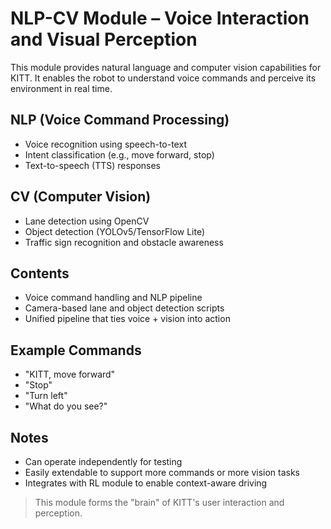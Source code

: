 # NLP-CV Module – Voice Interaction and Visual Perception

This module provides natural language and computer vision capabilities for KITT. It enables the robot to understand voice commands and perceive its environment in real time.

## NLP (Voice Command Processing)

- Voice recognition using speech-to-text
- Intent classification (e.g., move forward, stop)
- Text-to-speech (TTS) responses

## CV (Computer Vision)

- Lane detection using OpenCV
- Object detection (YOLOv5/TensorFlow Lite)
- Traffic sign recognition and obstacle awareness

## Contents

- Voice command handling and NLP pipeline
- Camera-based lane and object detection scripts
- Unified pipeline that ties voice + vision into action

## Example Commands

* "KITT, move forward"
* "Stop"
* "Turn left"
* "What do you see?"

## Notes

* Can operate independently for testing
* Easily extendable to support more commands or more vision tasks
* Integrates with RL module to enable context-aware driving

> This module forms the "brain" of KITT's user interaction and perception.